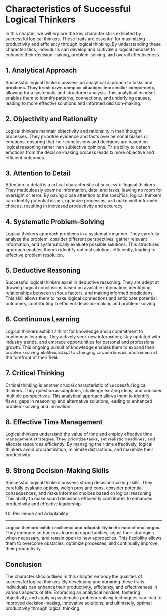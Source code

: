 Characteristics of Successful Logical Thinkers
=========================================================

In this chapter, we will explore the key characteristics exhibited by successful logical thinkers. These traits are essential for maximizing productivity and efficiency through logical thinking. By understanding these characteristics, individuals can develop and cultivate a logical mindset to enhance their decision-making, problem-solving, and overall effectiveness.

1\. Analytical Approach
----------------------

Successful logical thinkers possess an analytical approach to tasks and problems. They break down complex situations into smaller components, allowing for a systematic and structured analysis. This analytical mindset enables them to identify patterns, connections, and underlying causes, leading to more effective solutions and informed decision-making.

2\. Objectivity and Rationality
------------------------------

Logical thinkers maintain objectivity and rationality in their thought processes. They prioritize evidence and facts over personal biases or emotions, ensuring that their conclusions and decisions are based on logical reasoning rather than subjective opinions. This ability to detach emotions from the decision-making process leads to more objective and efficient outcomes.

3\. Attention to Detail
----------------------

Attention to detail is a critical characteristic of successful logical thinkers. They meticulously examine information, data, and tasks, leaving no room for oversight or error. By paying close attention to the specifics, logical thinkers can identify potential issues, optimize processes, and make well-informed choices, resulting in increased productivity and accuracy.

4\. Systematic Problem-Solving
-----------------------------

Logical thinkers approach problems in a systematic manner. They carefully analyze the problem, consider different perspectives, gather relevant information, and systematically evaluate possible solutions. This structured approach enables them to identify optimal solutions efficiently, leading to effective problem resolution.

5\. Deductive Reasoning
----------------------

Successful logical thinkers excel in deductive reasoning. They are adept at drawing logical conclusions based on available information, identifying relationships between various factors, and making informed predictions. This skill allows them to make logical connections and anticipate potential outcomes, contributing to efficient decision-making and problem-solving.

6\. Continuous Learning
----------------------

Logical thinkers exhibit a thirst for knowledge and a commitment to continuous learning. They actively seek new information, stay updated with industry trends, and embrace opportunities for personal and professional growth. This ongoing pursuit of knowledge enables them to expand their problem-solving abilities, adapt to changing circumstances, and remain at the forefront of their field.

7\. Critical Thinking
--------------------

Critical thinking is another crucial characteristic of successful logical thinkers. They question assumptions, challenge existing ideas, and consider multiple perspectives. This analytical approach allows them to identify flaws, gaps in reasoning, and alternative solutions, leading to enhanced problem-solving and innovation.

8\. Effective Time Management
----------------------------

Logical thinkers understand the value of time and employ effective time management strategies. They prioritize tasks, set realistic deadlines, and allocate resources efficiently. By managing their time effectively, logical thinkers avoid procrastination, minimize distractions, and maximize their productivity.

9\. Strong Decision-Making Skills
--------------------------------

Successful logical thinkers possess strong decision-making skills. They carefully evaluate options, weigh pros and cons, consider potential consequences, and make informed choices based on logical reasoning. This ability to make sound decisions efficiently contributes to enhanced productivity and effective leadership.

10. Resilience and Adaptability
-------------------------------

Logical thinkers exhibit resilience and adaptability in the face of challenges. They embrace setbacks as learning opportunities, adjust their strategies when necessary, and remain open to new approaches. This flexibility allows them to overcome obstacles, optimize processes, and continually improve their productivity.

Conclusion
----------

The characteristics outlined in this chapter embody the qualities of successful logical thinkers. By developing and nurturing these traits, individuals can enhance their productivity, efficiency, and effectiveness in various aspects of life. Embracing an analytical mindset, fostering objectivity, and applying systematic problem-solving techniques can lead to improved decision-making, innovative solutions, and ultimately, optimal productivity through logical thinking.

